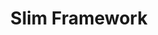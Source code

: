 ---
extends: _layouts.tag
title: Slim Framework
description: A collection of Articles that are about the Slim Framework.
---